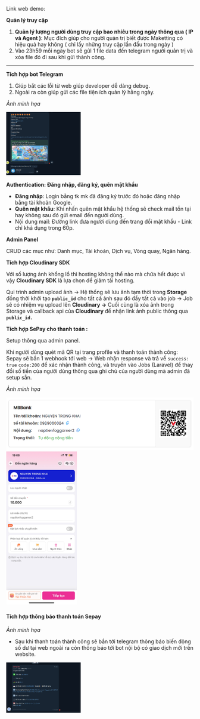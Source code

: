 Link web demo:

**Quản lý truy cập**

1. **Quản lý lượng người dùng truy cập bao nhiêu trong ngày thông qua ( IP và Agent )**: Mục đích giúp cho người quản trị biết được Maketting có hiệu quả hay không ( chỉ lấy những truy cập lần đầu trong ngày )
2. Vào 23h59 mỗi ngày bot sẽ gửi 1 file data đến telegram người quản trị và xóa file đó đi sau khi gửi thành công.
****

**Tích hợp bot Telegram**

1. Giúp bắt các lỗi từ web giúp developer dễ dàng debug.
2. Ngoài ra còn giúp gửi các file tiện ích quản lý hằng ngày.

*Ảnh minh họa*

<img src="./public/assets/images/demo/image.png" alt="bot-telegram" width="200">

**Authentication: Đăng nhập, đăng ký, quên mật khẩu**

- **Đăng nhập**: Login bằng tk mk đã đăng ký trước đó hoặc đăng nhập bằng tài khoản Google.
- **Quên mật khẩu**: Khi nhấn quên mật khẩu hệ thống sẽ check mail tồn tại hay không sau đó gửi email đến người dùng.
- Nội dung mail: Đường link đưa người dùng đến trang đổi mật khẩu - Link chỉ khả dụng trong 60p.

**Admin Panel**

CRUD các mục như: Danh mục, Tài khoản, Dịch vụ, Vòng quay, Ngân hàng.

**Tích hợp Cloudinary SDK**

Với số lượng ảnh khổng lồ thì hosting không thể nào mà chứa hết được vì vậy **Cloudinary SDK** là lựa chọn để giảm tải hosting.

Qui trình admin upload ảnh → Hệ thống sẽ lưu ảnh tạm thời trong **Storage** đồng thời khởi tạo **`public_id`** cho tất cả ảnh sau đó đẩy tất cả vào job → Job sẽ có nhiệm vụ upload lên **Cloudinary →** Cuối cùng là xóa ảnh trong Storage và callback api của **Cloudinary** để nhận link ảnh public thông qua **`public_id.`**

**Tích hợp SePay cho thanh toán :**

Setup thông qua admin panel.

Khi người dùng quét mã QR tại trang profile và thanh toán thành công: Sepay sẽ bắn 1 webhook tới web → Web nhận response và trả về `success: true` `code:200` để xác nhận thành công, và truyền vào Jobs (Laravel) để thay đổi số tiền của người dùng thông qua ghi chú của người dùng mà admin đã setup sẵn.

*Ảnh minh họa*

<img src="./public/assets/images/demo/banking.png" alt="banking">
<img src="./public/assets/images/demo/confirm_banking.png" alt="confirm_banking" width="190">


#### Tích hợp thông báo thanh toán Sepay
*Ảnh minh họa*
- Sau khi thanh toán thành công sẽ bắn tới telegram thông báo biến động số dư tại web ngoài ra còn thông báo tới bot nội bộ có giao dịch mới trên website.

<img src="./public/assets/images/demo/paymentSuccess.png" alt="confirm_banking" width="200">
